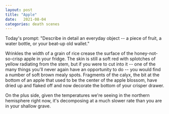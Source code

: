 ```yaml
---
layout: post
title: "Apple"
date:   2021-08-04
categories: death scenes
---
```

Today's prompt: "Describe in detail an everyday object -- a piece of fruit, a water bottle, or your beat-up old wallet."

Wrinkles the width of a grain of rice crease the surface of the honey-not-so-crisp apple in your fridge. The skin is still a soft red with splotches of yellow radiating from the stem, but if you were to cut into it -- one of the many things you'll never again have an opportunity to do -- you would find a number of soft brown mealy spots. Fragments of the calyx, the bit at the bottom of an apple that used to be the center of the apple blossom, have dried up and flaked off and now decorate the bottom of your crisper drawer.

On the plus side, given the temperatures we're seeing in the northern hemisphere right now, it's decomposing at a much slower rate than you are in your shallow grave.

